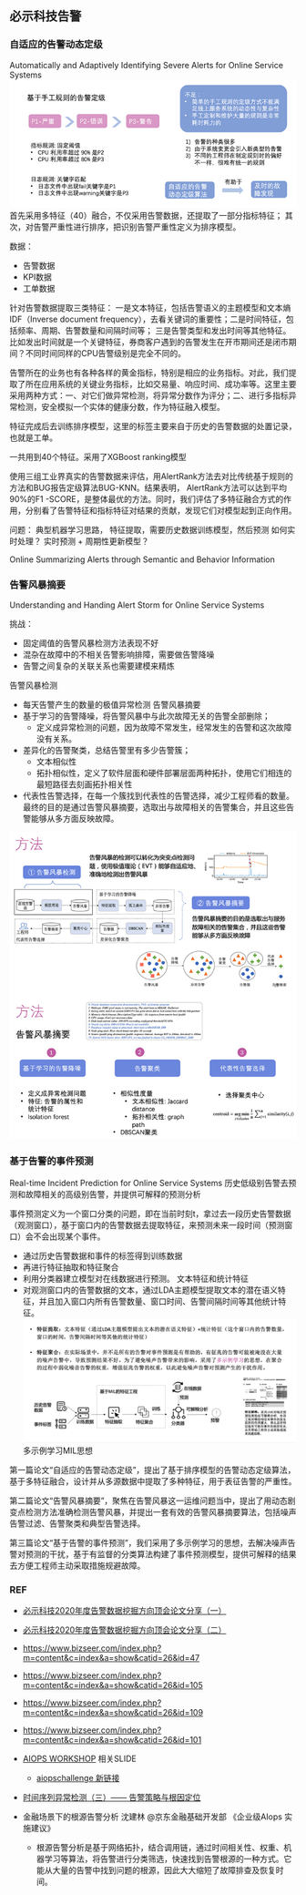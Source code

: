 

## 必示科技告警

### 自适应的告警动态定级
Automatically and Adaptively Identifying Severe Alerts for Online Service Systems
![](./alert_images/image1.png)
首先采用多特征（40）融合，不仅采用告警数据，还提取了一部分指标特征；
其次，对告警严重性进行排序，把识别告警严重性定义为排序模型。


数据：
- 告警数据
- KPI数据
- 工单数据

针对告警数据提取三类特征：
一是文本特征，包括告警语义的主题模型和文本熵IDF（Inverse document frequency），去看关键词的重要性；二是时间特征，包括频率、周期、告警数量和间隔时间等；
三是告警类型和发出时间等其他特征。比如发出时间就是一个关键特征，券商客户遇到的告警发生在开市期间还是闭市期间？不同时间同样的CPU告警级别是完全不同的。

告警所在的业务也有各种各样的黄金指标，特别是相应的业务指标。对此，我们提取了所在应用系统的关键业务指标，比如交易量、响应时间、成功率等。这里主要采用两种方式：一、对它们做异常检测，将异常分数作为评分；二、进行多指标异常检测，安全模拟一个实体的健康分数，作为特征融入模型。

特征完成后去训练排序模型，这里的标签主要来自于历史的告警数据的处置记录，也就是工单。

一共用到40个特征。采用了XGBoost ranking模型

使用三组工业界真实的告警数据来评估，用AlertRank方法去对比传统基于规则的方法和BUG报告定级算法BUG-KNN。结果表明， AlertRank方法可以达到平均90%的F1 -SCORE，是整体最优的方法。同时，我们评估了多特征融合方式的作用，分别看了告警特征和指标特征对结果的贡献，发现它们对模型起到正向作用。

问题：  典型机器学习思路， 特征提取，需要历史数据训练模型，然后预测
如何实时处理？
实时预测 + 周期性更新模型？

Online Summarizing Alerts through Semantic and Behavior Information

### 告警风暴摘要
Understanding and Handing Alert Storm for Online Service Systems

挑战：
- 固定阈值的告警风暴检测方法表现不好
- 混杂在故障中的不相关告警影响排障，需要做告警降噪
- 告警之间复杂的关联关系也需要建模来精炼

告警风暴检测
- 每天告警产生的数量的极值异常检测
告警风暴摘要
- 基于学习的告警降噪，将告警风暴中与此次故障无关的告警全部删除；
  - 定义成异常检测的问题，因为故障不常发生，经常发生的告警和这次故障没有关系。
- 差异化的告警聚类，总结告警里有多少告警簇；	
  - 文本相似性
  - 拓扑相似性，定义了软件层面和硬件部署层面两种拓扑，使用它们相连的最短路径去刻画拓扑相关性
- 代表性告警选择，在每一个簇找到代表性的告警选择，减少工程师看的数量。
最终的目的是通过告警风暴摘要，选取出与故障相关的告警集合，并且这些告警能够从多方面反映故障。

![](./alert_images/image2.png)
![](./alert_images/image3.png)

### 基于告警的事件预测
Real-time Incident Prediction for Online Service Systems
历史低级别告警去预测和故障相关的高级别告警，并提供可解释的预测分析

事件预测定义为一个窗口分类的问题，即在当前时刻t，拿过去一段历史告警数据（观测窗口），基于窗口内的告警数据去提取特征，来预测未来一段时间（预测窗口）会不会出现某个事件。

- 通过历史告警数据和事件的标签得到训练数据
- 再进行特征抽取和特征聚合
- 利用分类器建立模型对在线数据进行预测。
文本特征和统计特征
- 对观测窗口内的告警数据的文本，通过LDA主题模型提取文本的潜在语义特征，并且加入窗口内所有告警数量、窗口时间、告警间隔时间等其他统计特征。
![](./alert_images/image6.png)
多示例学习MIL思想


第一篇论文“自适应的告警动态定级”，提出了基于排序模型的告警动态定级算法，基于多特征融合，设计并从多源数据中提取了多种特征，用于表征告警的严重性。
 
第二篇论文“告警风暴摘要”，聚焦在告警风暴这一运维问题当中，提出了用动态剧变点检测方法准确检测告警风暴，并提出一套有效的告警风暴摘要算法，包括噪声告警过滤、告警聚类和典型告警选择。
 
第三篇论文“基于告警的事件预测”，我们采用了多示例学习的思想，去解决噪声告警对预测的干扰，基于有监督的分类算法构建了事件预测模型，提供可解释的结果去方便工程师主动采取措施规避故障。


### REF

- [必示科技2020年度告警数据挖掘方向顶会论文分享（一）](https://www.bizseer.com/index.php?m=content&c=index&a=show&catid=26&id=31)
- [必示科技2020年度告警数据挖掘方向顶会论文分享（二）](https://www.bizseer.com/index.php?m=content&c=index&a=show&catid=26&id=32)
- https://www.bizseer.com/index.php?m=content&c=index&a=show&catid=26&id=47
- https://www.bizseer.com/index.php?m=content&c=index&a=show&catid=26&id=105
- https://www.bizseer.com/index.php?m=content&c=index&a=show&catid=26&id=109 
- https://www.bizseer.com/index.php?m=content&c=index&a=show&catid=26&id=101 


- [AIOPS WORKSHOP](https://workshop.aiops.org/#2019%20AIOps%E6%8C%91%E6%88%98%E8%B5%9B%E5%86%B3%E8%B5%9B%20%E6%9A%A8%20%E7%AC%AC%E4%BA%8C%E5%B1%8AAIOps%E7%A0%94%E8%AE%A8%E4%BC%9A-div) 相关SLIDE
  - [aiopschallenge 新链接](https://www.aiops.cn/aiopschallenge/)

- [时间序列异常检测（三）—— 告警策略与根因定位](https://zhuanlan.zhihu.com/p/363254791)


- 金融场景下的根源告警分析 沈建林 @京东金融基础开发部  《企业级AIops 实施建议》
  - 根源告警分析是基于网络拓扑，结合调用链，通过时间相关性、权重、机器学习等算法，将告警进行分类筛选，快速找到告警根源的一种方式。它能从大量的告警中找到问题的根源，因此大大缩短了故障排查及恢复时间。

